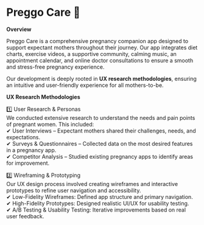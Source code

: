 # Preggo Care 🤰

**Overview**

Preggo Care is a comprehensive pregnancy companion app designed to support expectant mothers throughout their journey. Our app integrates diet charts, exercise videos, a supportive community, calming music, an appointment calendar, and online doctor consultations to ensure a smooth and stress-free pregnancy experience.

Our development is deeply rooted in **UX research methodologies**, ensuring an intuitive and user-friendly experience for all mothers-to-be.

**UX Research Methodologies**

1️⃣ User Research & Personas  
  We conducted extensive research to understand the needs and pain points of pregnant women. This included:  
✔ User Interviews – Expectant mothers shared their challenges, needs, and expectations.   
✔ Surveys & Questionnaires – Collected data on the most desired features in a pregnancy app.   
✔ Competitor Analysis – Studied existing pregnancy apps to identify areas for improvement.  
    
2️⃣ Wireframing & Prototyping  
  Our UX design process involved creating wireframes and interactive prototypes to refine user navigation and accessibility.  
✔ Low-Fidelity Wireframes: Defined app structure and primary navigation.  
✔ High-Fidelity Prototypes: Designed realistic UI/UX for usability testing.  
✔ A/B Testing & Usability Testing: Iterative improvements based on real user feedback.  

